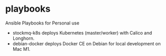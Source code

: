 # playbooks
Ansible Playbooks for Personal use

* stockmq-k8s deploys Kubernetes (master/worker) with Calico and Longhorn.
* debian-docker deploys Docker CE on Debian for local development on Mac M1.
